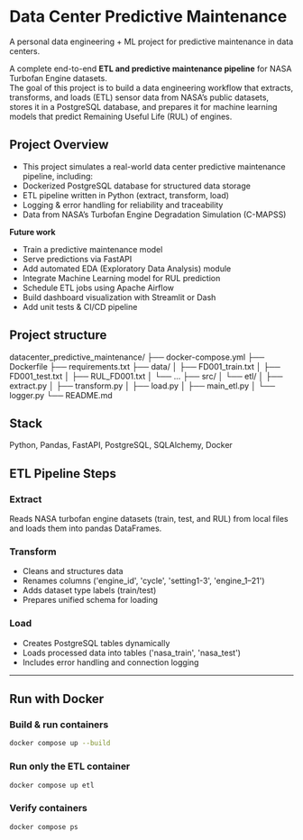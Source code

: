 # Data Center Predictive Maintenance

A personal data engineering + ML project for predictive maintenance in data centers.

A complete end-to-end **ETL and predictive maintenance pipeline** for NASA Turbofan Engine datasets.  
The goal of this project is to build a data engineering workflow that extracts, transforms, and loads (ETL) sensor data from NASA’s public datasets, stores it in a PostgreSQL database, and prepares it for machine learning models that predict Remaining Useful Life (RUL) of engines.


## Project Overview
- This project simulates a real-world data center predictive maintenance pipeline, including:
- Dockerized PostgreSQL database for structured data storage  
- ETL pipeline written in Python (extract, transform, load)  
- Logging & error handling for reliability and traceability  
- Data from NASA’s Turbofan Engine Degradation Simulation (C-MAPSS)

**Future work**
- Train a predictive maintenance model
- Serve predictions via FastAPI
- Add automated EDA (Exploratory Data Analysis) module
- Integrate Machine Learning model for RUL prediction
- Schedule ETL jobs using Apache Airflow
- Build dashboard visualization with Streamlit or Dash
- Add unit tests & CI/CD pipeline

## Project structure
datacenter_predictive_maintenance/
├── docker-compose.yml
├── Dockerfile
├── requirements.txt
├── data/
│ ├── FD001_train.txt
│ ├── FD001_test.txt
│ ├── RUL_FD001.txt
│ └── ...
├── src/
│ └── etl/
│ ├── extract.py
│ ├── transform.py
│ ├── load.py
│ ├── main_etl.py
│ └── logger.py
└── README.md

## Stack
Python, Pandas, FastAPI, PostgreSQL, SQLAlchemy, Docker

## ETL Pipeline Steps

### Extract  
Reads NASA turbofan engine datasets (train, test, and RUL) from local files and loads them into pandas DataFrames.

### Transform  
- Cleans and structures data  
- Renames columns ('engine_id', 'cycle', 'setting1-3', 'engine_1–21')  
- Adds dataset type labels (train/test)  
- Prepares unified schema for loading  

### Load  
- Creates PostgreSQL tables dynamically  
- Loads processed data into tables ('nasa_train', 'nasa_test')  
- Includes error handling and connection logging  

---

## Run with Docker

### Build & run containers
```bash
docker compose up --build
```
### Run only the ETL container
```bash
docker compose up etl
```
### Verify containers
```bash
docker compose ps
```

